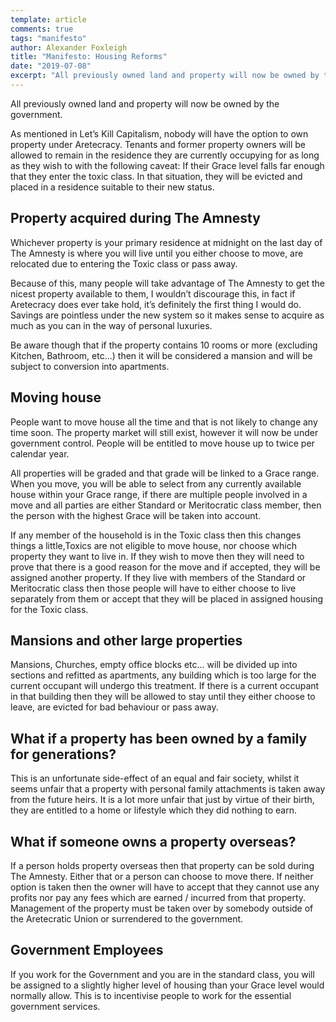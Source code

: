 ```yaml
---
template: article 
comments: true 
tags: "manifesto"
author: Alexander Foxleigh
title: "Manifesto: Housing Reforms"
date: "2019-07-08"
excerpt: "All previously owned land and property will now be owned by the government. But wait… There's more."
---
```


All previously owned land and property will now be owned by the government.

As mentioned in Let’s Kill Capitalism, nobody will have the option to own property under Aretecracy. Tenants and former property owners will be allowed to remain in the residence they are currently occupying for as long as they wish to with the following caveat: If their Grace level falls far enough that they enter the toxic class. In that situation, they will be evicted and placed in a residence suitable to their new status.

## Property acquired during The Amnesty

Whichever property is your primary residence at midnight on the last day of The Amnesty is where you will live until you either choose to move, are relocated due to entering the Toxic class or pass away.

Because of this, many people will take advantage of The Amnesty to get the nicest property available to them, I wouldn’t discourage this, in fact if Aretecracy does ever take hold, it’s definitely the first thing I would do. Savings are pointless under the new system so it makes sense to acquire as much as you can in the way of personal luxuries.

Be aware though that if the property contains 10 rooms or more (excluding Kitchen, Bathroom, etc…) then it will be considered a mansion and will be subject to conversion into apartments.

## Moving house

People want to move house all the time and that is not likely to change any time soon. The property market will still exist, however it will now be under government control. People will be entitled to move house up to twice per calendar year.

All properties will be graded and that grade will be linked to a Grace range. When you move, you will be able to select from any currently available house within your Grace range, if there are multiple people involved in a move and all parties are either Standard or Meritocratic class member, then the person with the highest Grace will be taken into account.

If any member of the household is in the Toxic class then this changes things a little,Toxics are not eligible to move house, nor choose which property they want to live in. If they wish to move then they will need to prove that there is a good reason for the move and if accepted, they will be assigned another property. If they live with members of the Standard or Meritocratic class then those people will have to either choose to live separately from them or accept that they will be placed in assigned housing for the Toxic class.

## Mansions and other large properties

Mansions, Churches, empty office blocks etc… will be divided up into sections and refitted as apartments, any building which is too large for the current occupant will undergo this treatment. If there is a current occupant in that building then they will be allowed to stay until they either choose to leave, are evicted for bad behaviour or pass away.

## What if a property has been owned by a family for generations?

This is an unfortunate side-effect of an equal and fair society, whilst it seems unfair that a property with personal family attachments is taken away from the future heirs. It is a lot more unfair that just by virtue of their birth, they are entitled to a home or lifestyle which they did nothing to earn.

## What if someone owns a property overseas?

If a person holds property overseas then that property can be sold during The Amnesty. Either that or a person can choose to move there. If neither option is taken then the owner will have to accept that they cannot use any profits nor pay any fees which are earned / incurred from that property. Management of the property must be taken over by somebody outside of the Aretecratic Union or surrendered to the government.

## Government Employees

If you work for the Government and you are in the standard class, you will be assigned to a slightly higher level of housing than your Grace level would normally allow. This is to incentivise people to work for the essential government services.